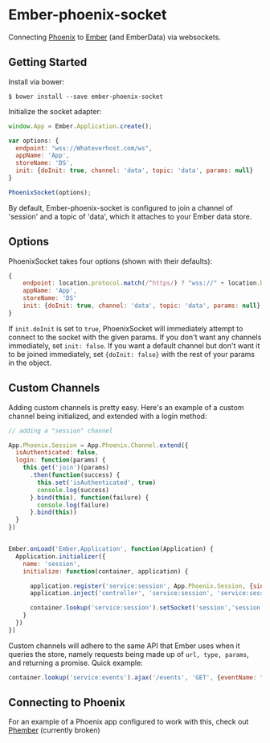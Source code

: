 # Ember-phoenix-socket
Connecting [Phoenix](https://github.com/phoenixframework) to [Ember](http://emberjs.com) (and EmberData) via websockets.

## Getting Started
Install via bower:
```
$ bower install --save ember-phoenix-socket
```
 Initialize the socket adapter:
```javascript
window.App = Ember.Application.create();

var options: {
  endpoint: "wss://Whateverhost.com/ws",
  appName: 'App',
  storeName: 'DS',
  init: {doInit: true, channel: 'data', topic: 'data', params: null}
}

PhoenixSocket(options);
```

By default, Ember-phoenix-socket is configured to join a channel of 'session' and a topic of 'data', which it attaches to your Ember data store.

## Options
PhoenixSocket takes four options (shown with their defaults):
```javascript
{
    endpoint: location.protocol.match(/^https/) ? "wss://" + location.host + "/ws" : "ws://" + location.host + "/ws",
    appName: 'App',
    storeName: 'DS'
    init: {doInit: true, channel: 'data', topic: 'data', params: null}
}
```

If `init.doInit` is set to `true`, PhoenixSocket will immediately attempt to connect to the socket with the given params. If you don't want any channels immediately, set `init: false`. If you want a default channel but don't want it to be joined immediately, set `{doInit: false}` with the rest of your params in the object.

## Custom Channels
Adding custom channels is pretty easy. Here's an example of a custom channel being initialized, and extended with a login method:
```javascript
// adding a "session" channel

App.Phoenix.Session = App.Phoenix.Channel.extend({
  isAuthenticated: false,
  login: function(params) {
    this.get('join')(params)
      .then(function(success) {
        this.set('isAuthenticated', true)
        console.log(success)
      }.bind(this), function(failure) {
        console.log(failure)
      }.bind(this))
  }
})


Ember.onLoad('Ember.Application', function(Application) {
  Application.initializer({
    name: 'session',
    initialize: function(container, application) {

      application.register('service:session', App.Phoenix.Session, {singleton: true})
      application.inject('controller', 'service:session', 'service:session');

      container.lookup('service:session').setSocket('session','session');
    }
  })
})

```

Custom channels will adhere to the same API that Ember uses when it queries the store, namely requests being made up of `url, type, params`, and returning a promise. Quick example:
```javascript
container.lookup('service:events').ajax('/events', 'GET', {eventName: "stuff"}).then(function(result) { console.log(result) }))
```

## Connecting to Phoenix
For an example of a Phoenix app configured to work with this, check out [Phember](https://github.com/mgamini/phember) (currently broken)